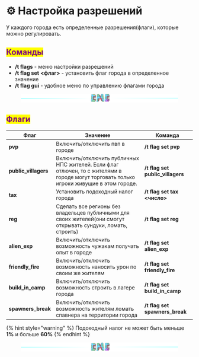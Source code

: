 # ⚙ Настройка разрешений

У каждого города есть определенные разрешения(флаги), которые можно регулировать.

## <mark style="color:purple;">Команды</mark>

* **/t flags** - меню настройки разрешений
* **/t flag set** **<флаг>** - установить флаг города в определенное значение
* **/t flag gui** - удобное меню по управлению флагами города

<figure><img src="../.gitbook/assets/gitlab_hr7.svg" alt=""><figcaption></figcaption></figure>

## <mark style="color:purple;">Флаги</mark>

| Флаг                  | Значение                                                                                                                                 | Команда                           |
| --------------------- | ---------------------------------------------------------------------------------------------------------------------------------------- | --------------------------------- |
| **pvp**               | Включить/отключить пвп в городе                                                                                                          | **/t flag set pvp**               |
| **public\_villagers** | Включить/отключить публичных НПС жителей. Если флаг отлючен, то с жителями в городе могут торговать только игроки живущие в этом городе. | **/t flag set public\_villagers** |
| **tax**               | Установить подоходный налог города                                                                                                       | **/t flag set tax <число>**       |
| **reg**               | Сделать все регионы без владельцев публичными для своих жителей(они смогут открывать сундуки, ломать, строить)                           | **/t flag set reg**               |
| **alien\_exp**        | Включить/отключить возможность чужакам получать опыт в городе                                                                            | **/t flag set alien\_exp**        |
| **friendly\_fire**    | Включить/отключить возможность наносить урон по своим же жителям                                                                         | **/t flag set friendly\_fire**    |
| **build\_in\_camp**   | Включить/отключить возможность строить в лагере города                                                                                   | **/t flag set build\_in\_camp**   |
| **spawners\_break**   | Включить/отключить возможность жителям ломать спавнера на территории города                                                              | **/t flag set spawners\_break**   |

{% hint style="warning" %}
Подоходный налог не может быть меньше **1%** и больше **60%**
{% endhint %}

<figure><img src="../.gitbook/assets/gitlab_hr7.svg" alt=""><figcaption></figcaption></figure>
